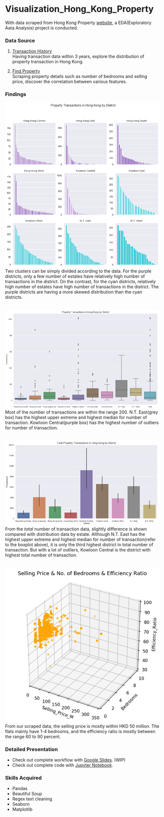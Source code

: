 # Visualization_Hong_Kong_Property
With data scraped from Hong Kong Property [website](https://en.hkp.com.hk/find-property/), a EDA(Exploratory Aata Analysis) project is conducted. 

### Data Source
1. [Transaction History](https://app2.hkp.com.hk/utx/default.jsp?lang=en)<br/>
Having transaction data within 3 years, explore the distribution of property transaction in Hong Kong.

2. [Find Property](https://en.hkp.com.hk/find-property/#list)<br/>
Scraping property details such as number of bedrooms and selling price, discover the correlation between various features. 

### Findings
![Property Transactions in HK by District](/images/by_district.png)<br/>
Two clusters can be simply divided according to the data. For the purple districts, only a few number of estates have relatively high number of transactions in the district. On the contrast, for the cyan districts, relatively high number of estates have high number of transactions in the district. The purple districts are having a more skewed distribution than the cyan districts. <br/>
<br/>
<br/>
![Box Plot](/images/box_plot.png)<br/>
Most of the number of transactions are within the range 200. N.T. East(grey box) has the highest upper extreme and highest median for number of transaction. Kowloon Central(purple box) has the highest number of outliers for number of transaction. <br/>
<br/>
<br/>
![Bar Chart](/images/bar_chart.png)<br/>
From the *total* number of transaction data, slightly difference is shown compared with distribution data by estate. Although N.T. East has the highest upper extreme and highest median for number of transaction(refer to the boxplot above), it is only the third highest district in total number of transaction. But with a lot of outliers, Kowloon Central is the district with highest total number of transaction. <br/>
<br/>
<br/>
<img src="/images/3d_scatter.png" alt="3D Scatter Plot" width=600><br/>
From our scraped data, the selling price is mostly within HKD 50 million. The flats mainly have 1-4 bedrooms, and the efficiency ratio is mostly between the range 60 to 90 percent. <br/>

### Detailed Presentation
* Check out complete workflow with [Google Slides](). (WIP)
* Check out complete code with [Jupyter Notebook](https://github.com/yyzz1010/Visualization_Hong_Kong_Property/tree/master/code). 

### Skills Acquired
* Pandas
* Beautiful Soup
* Regex text cleaning 
* Seaborn
* Matplotlib

